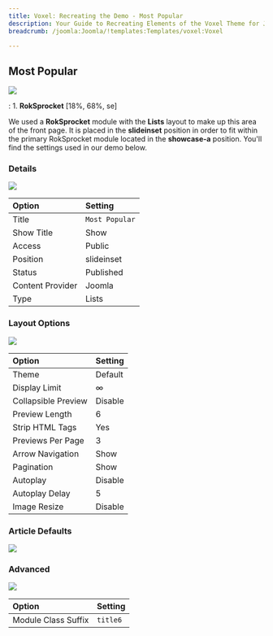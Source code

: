 ```yaml
---
title: Voxel: Recreating the Demo - Most Popular
description: Your Guide to Recreating Elements of the Voxel Theme for Joomla
breadcrumb: /joomla:Joomla/!templates:Templates/voxel:Voxel

---
```


Most Popular
-----
![][demo]

:   1. **RokSprocket** [18%, 68%, se]

We used a **RokSprocket** module with the **Lists** layout to make up this area of the front page. It is placed in the **slideinset** position in order to fit within the primary RokSprocket module located in the **showcase-a** position. You'll find the settings used in our demo below.

### Details
![][demo2]

| Option           | Setting        |  
| :--------------- | :------------- |  
| Title            | `Most Popular` |  
| Show Title       | Show           |  
| Access           | Public         |  
| Position         | slideinset     |  
| Status           | Published      |  
| Content Provider | Joomla         |  
| Type             | Lists          |  

### Layout Options
![][demo3]

| Option              | Setting |  
| :------------------ | :------ |  
| Theme               | Default |  
| Display Limit       | ∞       |  
| Collapsible Preview | Disable |  
| Preview Length      | 6       |  
| Strip HTML Tags     | Yes     |  
| Previews Per Page   | 3       |  
| Arrow Navigation    | Show    |  
| Pagination          | Show    |  
| Autoplay            | Disable |  
| Autoplay Delay      | 5       |  
| Image Resize        | Disable |

### Article Defaults
![][demo4]

### Advanced
![][demo5]

| Option              | Setting   |  
| :------------------ | :-------- |  
| Module Class Suffix | `title6`  |

[demo]: assets/demo_2.jpeg
[demo2]: assets/voxmost_1.jpeg
[demo3]: assets/voxmost_2.jpeg
[demo4]: assets/voxmost_3.jpeg
[demo5]: assets/voxmost_4.jpeg